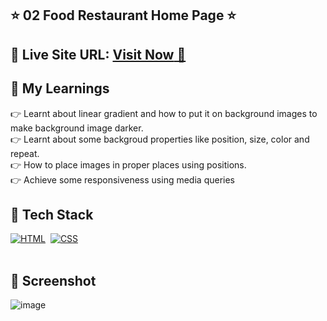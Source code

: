 ## ⭐ 02 Food Restaurant Home Page ⭐

## 📌 **Live Site URL:** <a href="https://food-restau.netlify.app/">**Visit Now** 🚀</a>


## 📌 My Learnings
👉 Learnt about linear gradient and how to put it on background images to make background image darker.<br>
👉 Learnt about some backgroud properties like position, size, color and repeat.<br>
👉 How to place images in proper places using positions.<br>
👉 Achieve some responsiveness using media queries<br>

## 📌 Tech Stack

[![HTML](https://img.shields.io/badge/html5%20-%23E34F26.svg?&style=for-the-badge&logo=html5&logoColor=white)](https://github.com/prakash-naikwadi)&nbsp;
[![CSS](https://img.shields.io/badge/css3%20-%231572B6.svg?&style=for-the-badge&logo=css3&logoColor=white)](https://github.com/prakash-naikwadi)&nbsp;
<br>
<br>

## 📌 Screenshot
![image](./thumbnail.png)
